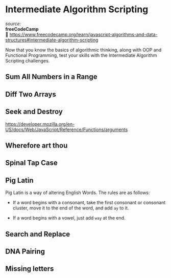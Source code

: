 # Intermediate Algorithm Scripting

_source:_  
**freeCodeCamp**  
:link: https://www.freecodecamp.org/learn/javascript-algorithms-and-data-structures#intermediate-algorithm-scripting  

Now that you know the basics of algorithmic thinking, along with OOP and Functional Programming, test your skills with the Intermediate Algorithm Scripting challenges.  

## Sum All Numbers in a Range

## Diff Two Arrays

## Seek and Destroy

https://developer.mozilla.org/en-US/docs/Web/JavaScript/Reference/Functions/arguments  

## Wherefore art thou

## Spinal Tap Case

## Pig Latin

Pig Latin is a way of altering English Words. The rules are as follows:  

- If a word begins with a consonant, take the first consonant or consonant cluster, move it to the end of the word, and add ``ay`` to it.

- If a word begins with a vowel, just add ``way`` at the end.

## Search and Replace

## DNA Pairing

## Missing letters
